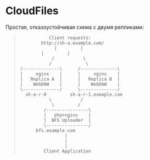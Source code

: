 # CloudFiles

Простая, отказоустойчивая схема с двумя репликами:

>```
>            Client requests:
>         http://sh-a.example.com/
>              |         |
>	      |         |
>             /           \
>            /             \
>/--------------\      /--------------\
>|     nginx    |      |     nginx    |
>|   Replica A  |      |   Replica B  |
>|    WebDAW    |      |    WebDAW    |
>\--------------/      \--------------/
>   sh-a-r-0         sh-a-r-1.exmaple.com
>            \           /
>             \         /
>          /----------------\
>          |   php+nginx    |
>          |  BFS Uploader  |
>          \----------------/
>	    bfs.example.com
>                  |
>                  |
>                  |
>          Client Application
>```

